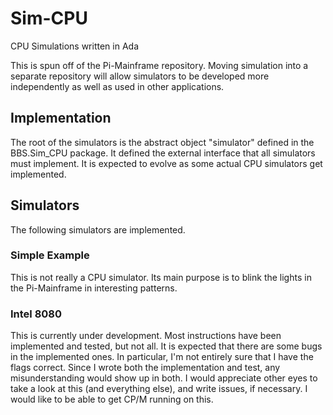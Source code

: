 # Sim-CPU
CPU Simulations written in Ada

This is spun off of the Pi-Mainframe repository.  Moving simulation into
a separate repository will allow simulators to be developed more independently
as well as used in other applications.

## Implementation
The root of the simulators is the abstract object "simulator" defined in the
BBS.Sim_CPU package.  It defined the external interface that all simulators
must implement.  It is expected to evolve as some actual CPU simulators get
implemented.

## Simulators
The following simulators are implemented.

### Simple Example
This is not really a CPU simulator.  Its main purpose is to blink the lights
in the Pi-Mainframe in interesting patterns.

### Intel 8080
This is currently under development.  Most instructions have been implemented
and tested, but not all.  It is expected that there are some bugs in the
implemented ones.  In particular, I'm not entirely sure that I have the flags
correct.  Since I wrote both the implementation and test, any misunderstanding
would show up in both.  I would appreciate other eyes to take a look at this
(and everything else), and write issues, if necessary.
I would like to be able to get CP/M running on this.

